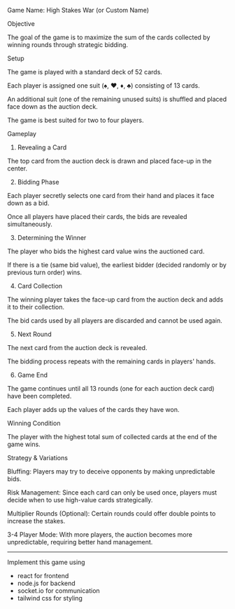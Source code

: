 Game Name: High Stakes War (or Custom Name)

Objective

The goal of the game is to maximize the sum of the cards collected by winning rounds through strategic bidding.

Setup

The game is played with a standard deck of 52 cards.

Each player is assigned one suit (♠, ♥, ♦, ♣) consisting of 13 cards.

An additional suit (one of the remaining unused suits) is shuffled and placed face down as the auction deck.

The game is best suited for two to four players.


Gameplay

1. Revealing a Card

The top card from the auction deck is drawn and placed face-up in the center.



2. Bidding Phase

Each player secretly selects one card from their hand and places it face down as a bid.

Once all players have placed their cards, the bids are revealed simultaneously.




3. Determining the Winner

The player who bids the highest card value wins the auctioned card.

If there is a tie (same bid value), the earliest bidder (decided randomly or by previous turn order) wins.



4. Card Collection

The winning player takes the face-up card from the auction deck and adds it to their collection.

The bid cards used by all players are discarded and cannot be used again.



5. Next Round

The next card from the auction deck is revealed.

The bidding process repeats with the remaining cards in players' hands.



6. Game End

The game continues until all 13 rounds (one for each auction deck card) have been completed.

Each player adds up the values of the cards they have won.




Winning Condition

The player with the highest total sum of collected cards at the end of the game wins.


Strategy & Variations

Bluffing: Players may try to deceive opponents by making unpredictable bids.

Risk Management: Since each card can only be used once, players must decide when to use high-value cards strategically.

Multiplier Rounds (Optional): Certain rounds could offer double points to increase the stakes.

3-4 Player Mode: With more players, the auction becomes more unpredictable, requiring better hand management.



---

Implement this game using

- react for frontend
- node.js for backend
- socket.io for communication
- tailwind css for styling


